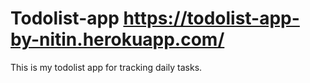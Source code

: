 # Todolist-app https://todolist-app-by-nitin.herokuapp.com/
This is my todolist app for tracking daily tasks.
